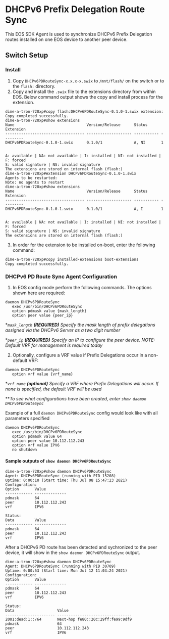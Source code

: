 # DHCPv6 Prefix Delegation Route Sync

This EOS SDK Agent is used to synchronize DHCPv6 Prefix Delegation routes installed on one EOS device to another peer device.

## Switch Setup

### Install
1. Copy `DHCPv6PDRouteSync-x.x.x-x.swix` to `/mnt/flash/` on the switch or to the `flash:` directory.
2. Copy and install the `.swix` file to the extensions directory from within EOS.  Below command output shows the copy and install process for the extension.
```
dime-a-tron-720xp#copy flash:DHCPv6PDRouteSync-0.1.0-1.swix extension:
Copy completed successfully.
dime-a-tron-720xp#show extensions
Name                                Version/Release      Status      Extension
----------------------------------- -------------------- ----------- ---------
DHCPv6PDRouteSync-0.1.0-1.swix      0.1.0/1              A, NI       1


A: available | NA: not available | I: installed | NI: not installed | F: forced
S: valid signature | NS: invalid signature
The extensions are stored on internal flash (flash:)
dime-a-tron-720xp#extension DHCPv6PDRouteSync-0.1.0-1.swix
Agents to be restarted:
Note: no agents to restart
dime-a-tron-720xp#show extensions
Name                                Version/Release      Status      Extension
----------------------------------- -------------------- ----------- ---------
DHCPv6PDRouteSync-0.1.0-1.swix      0.1.0/1              A, I        1


A: available | NA: not available | I: installed | NI: not installed | F: forced
S: valid signature | NS: invalid signature
The extensions are stored on internal flash (flash:)
```
3. In order for the extension to be installed on-boot, enter the following command:
```
dime-a-tron-720xp#copy installed-extensions boot-extensions
Copy completed successfully.
```

### DHCPv6 PD Route Sync Agent Configuration
1. In EOS config mode perform the following commands. The options shown here are required:
```
daemon DHCPv6PDRouteSync
   exec /usr/bin/DHCPv6PDRouteSync
   option pdmask value {mask_length}
   option peer value {peer_ip}
```
**`mask_length` **(REQUIRED)** Specify the mask length of prefix delegations assigned via the DHCPv6 Server as a two digit number*

**`peer_ip` **(REQUIRED)** Specify an IP to configure the peer device. NOTE: Default VRF for management is required today*

2. Optionally, configure a VRF value if Prefix Delegations occur in a non-default VRF:
```
daemon DHCPv6PDRouteSync
   option vrf value {vrf_name}
```
**`vrf_name` **(optional)** Specify a VRF where Prefix Delegations will occur. If none is specified, the default VRF will be used*

***To see what configurations have been created, enter `show daemon DHCPv6PDRouteSync`*

Example of a full `daemon DHCPv6PDRouteSync` config would look like with all parameters specified
```
daemon DHCPv6PDRouteSync
   exec /usr/bin/DHCPv6PDRouteSync
   option pdmask value 64
   option peer value 10.112.112.243
   option vrf value IPV6
   no shutdown
```


#### Sample outputs of `show daemon DHCPv6PDRouteSync`
```
dime-a-tron-720xp#show daemon DHCPv6PDRouteSync
Agent: DHCPv6PDRouteSync (running with PID 15208)
Uptime: 0:00:10 (Start time: Thu Jul 08 15:47:23 2021)
Configuration:
Option       Value
------------ --------------
pdmask       64
peer         10.112.112.243
vrf          IPV6

Status:
Data         Value
------------ --------------
pdmask       64
peer         10.112.112.243
vrf          IPV6
```

After a DHCPv6 PD route has been detected and sychronized to the peer device, it will show in the `show daemon DHCPv6PDRouteSync` output.

```
dime-a-tron-720xp#show daemon DHCPv6PDRouteSync
Agent: DHCPv6PDRouteSync (running with PID 30709)
Uptime: 0:00:53 (Start time: Mon Jul 12 11:03:24 2021)
Configuration:
Option       Value
------------ --------------
pdmask       64
peer         10.112.112.243
vrf          IPV6

Status:
Data                   Value
---------------------- ---------------------------------
2001:dead:1::/64       Next-hop fe80::20c:29ff:fe99:9df9
pdmask                 64
peer                   10.112.112.243
vrf                    IPV6
```